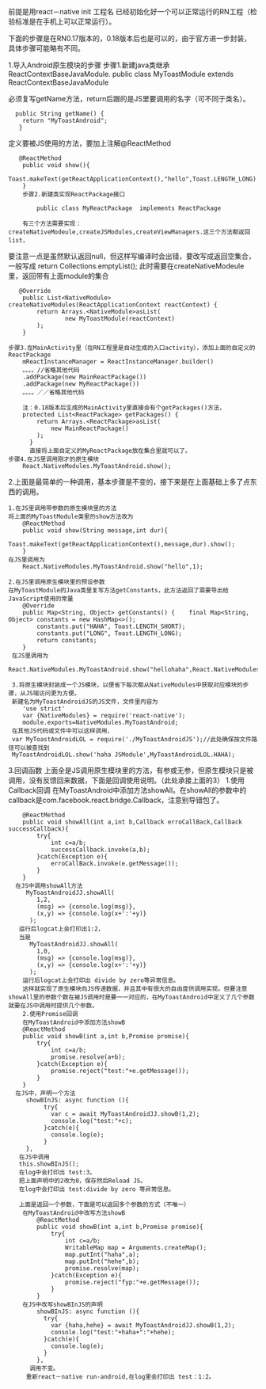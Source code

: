 前提是用react－native init 工程名 已经初始化好一个可以正常运行的RN工程（检验标准是在手机上可以正常运行）。

下面的步骤是在RN0.17版本的，0.18版本后也是可以的，由于官方进一步封装，具体步骤可能略有不同。

1.导入Android原生模块的步骤
        步骤1.新建java类继承ReactContextBaseJavaModule.
        public class MyToastModule extends ReactContextBaseJavaModule
        
  必须复写getName方法，return后跟的是JS里要调用的名字（可不同于类名）。
  
      public String getName() {
        return "MyToastAndroid";
       }
       
   定义要被JS使用的方法，要加上注解@ReactMethod
   
       @ReactMethod
        public void show(){
            Toast.makeText(getReactApplicationContext(),"hello",Toast.LENGTH_LONG).show();
        }
        步骤2.新建类实现ReactPackage接口
        
            public class MyReactPackage  implements ReactPackage
            
        有三个方法需要实现：createNativeModeule,createJSModules,createViewManagers.这三个方法都返回list，
   要注意一点是虽然默认返回null，但这样写编译时会出错，要改写成返回空集合，一般写成
       return Collections.emptyList();
   此时需要在createNativeModeule里，返回带有上面module的集合
   
       @Override
        public List<NativeModule> createNativeModules(ReactApplicationContext reactContext) {
            return Arrays.<NativeModule>asList(
                    new MyToastModule(reactContext)
            );
        }
        
    步骤3.在MainActivity里（在RN工程里是自动生成的入口activity），添加上面的自定义的ReactPackage
        mReactInstanceManager = ReactInstanceManager.builder()
        。。。。//省略其他代码
        .addPackage(new MainReactPackage())
        .addPackage(new MyReactPackage())
        。。。。／／省略其他代码
        
        注：0.18版本后生成的MainActivity里直接会有个getPackages()方法，
        protected List<ReactPackage> getPackages() {
            return Arrays.<ReactPackage>asList(
                new MainReactPackage()
            );
          }
          直接将上面自定义的MyReactPackage放在集合里就可以了。
    步骤4.在JS里调用刚才的原生模块
        React.NativeModules.MyToastAndroid.show();
  
  2.上面是最简单的一种调用，基本步骤是不变的，接下来是在上面基础上多了点东西的调用。
  
    1.在JS里调用带参数的原生模块里的方法
    将上面的MyToastModule类里的show方法改为
        @ReactMethod
        public void show(String message,int dur){
             Toast.makeText(getReactApplicationContext(),message,dur).show();
        }          
    在JS里调用为
        React.NativeModules.MyToastAndroid.show("hello",1);
        
    2.在JS里调用原生模块里的预设参数
    在MyToastModule的Java类里复写方法getConstants，此方法返回了需要导出给JavaScript使用的常量
        @Override
        public Map<String, Object> getConstants() {    final Map<String, Object> constants = new HashMap<>();
            constants.put("HAHA", Toast.LENGTH_SHORT);
            constants.put("LONG", Toast.LENGTH_LONG);    
            return constants;
        }
     在JS里调用为
         React.NativeModules.MyToastAndroid.show("hellohaha",React.NativeModules.MyToastAndroid.HAHA);
      
     3.将原生模块封装成一个JS模块，以便省下每次都从NativeModules中获取对应模块的步骤，从JS端访问更为方便。
     新建名为MyToastAndroidJS的JS文件，文件里内容为
        'use strict'
        var {NativeModules} = require('react-native');
        module.exports=NativeModules.MyToastAndroid;
     在其他JS代码或文件中可以这样调用，
     var MyToastAndroidLOL = require('./MyToastAndroidJS');//此处确保按文件路径可以被查找到
     MyToastAndroidLOL.show('haha JSModule',MyToastAndroidLOL.HAHA);
     
 3.回调函数
     上面全是JS调用原生模块里的方法，有参或无参，但原生模块只是被调用，没有反馈回来数据，下面是回调使用说明。（此处承接上面的3）
     1.使用Callback回调
     在MyToastAndroid中添加方法showAll。在showAll的参数中的callback是com.facebook.react.bridge.Callback，注意别导错包了。
     
        @ReactMethod
        public void showAll(int a,int b,Callback erroCallBack,Callback successCallback){
            try{
                int c=a/b;
                successCallback.invoke(a,b);
            }catch(Exception e){
                erroCallBack.invoke(e.getMessage());
            }
        }
      在JS中调用showAll方法 
         MyToastAndroidJJ.showAll(
            1,2,
            (msg) => {console.log(msg)},
            (x,y) => {console.log(x+':'+y)}
          );
       运行后logcat上会打印出1:2，
       当是
          MyToastAndroidJJ.showAll(
            1,0,
            (msg) => {console.log(msg)},
            (x,y) => {console.log(x+':'+y)}
          );
        运行后logcat上会打印出 divide by zero等异常信息。
        这样就实现了原生模块向JS传递数据，并且其中有很大的自由度供调用实现。但要注意showAll里的参数个数在被JS调用时是要一一对应的，在MyToastAndroid中定义了几个参数就要在JS中调用时提供几个参数。
        2.使用Promise回调
        在MyToastAndroid中添加方法showB
        @ReactMethod        
        public void showB(int a,int b,Promise promise){
            try{
                int c=a/b;
                promise.resolve(a+b);
            }catch(Exception e){
                promise.reject("test:"+e.getMessage());
            }
        }
      在JS中，声明一个方法
         showBInJS: async function (){
              try{
                var c = await MyToastAndroidJJ.showB(1,2);
                console.log("test:"+c);
              }catch(e){
                console.log(e);
              }
         },
       在JS中调用
       this.showBInJS();
       在log中会打印出 test:3。
       把上面声明中的2改为0，保存然后Reload JS。
       在log中会打印出 test:divide by zero 等异常信息。
       
       上面是返回一个参数，下面是可以返回多个参数的方式（不唯一）
        在MyToastAndroid中改写方法showB
            @ReactMethod
            public void showB(int a,int b,Promise promise){
                try{
                    int c=a/b;
                    WritableMap map = Arguments.createMap();
                    map.putInt("haha",a);
                    map.putInt("hehe",b);
                    promise.resolve(map);
                }catch(Exception e){
                    promise.reject("fyp:"+e.getMessage());
                }
            }
        在JS中改写showBInJS的声明
            showBInJS: async function (){
              try{
                var {haha,hehe} = await MyToastAndroidJJ.showB(1,2);
                console.log("test:"+haha+":"+hehe);
              }catch(e){
                console.log(e);
              }
            },
          调用不变。
         重新react－native run-android,在log里会打印出 test：1:2。










